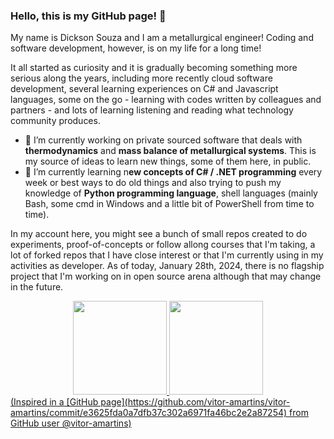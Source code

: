 ### Hello, this is my GitHub page! 👋

My name is Dickson Souza and I am a metallurgical engineer! Coding and software development, however, is on my life for a long time!

It all started as curiosity and it is gradually becoming something more serious along the years, including more recently cloud software development, several learning experiences on C# and Javascript languages, some on the go - learning with codes written by colleagues and partners - and lots of learning listening and reading what technology community produces.

- 🔭 I’m currently working on private sourced software that deals with **thermodynamics** and **mass balance of metallurgical systems**. This is my source of ideas to learn new things, some of them here, in public.
- 🌱 I’m currently learning n**ew concepts of C# / .NET programming** every week or best ways to do old things and also trying to push my knowledge of **Python programming language**, shell languages (mainly Bash, some cmd in Windows and a little bit of PowerShell from time to time).

In my account here, you might see a bunch of small repos created to do experiments, proof-of-concepts or follow allong courses that I'm taking, a lot of forked repos that I have close interest or that I'm currently using in my activities as developer. As of today, January 28th, 2024, there is no flagship project that I'm working on in open source arena although that may change in the future.

<div align="center">
  <a href="https://github.com/vitor-amartins">
  <img height="150em" src="https://github-readme-stats.vercel.app/api?username=disouzam&show_icons=true&theme=transparent&include_all_commits=true&count_private=true"/>
  <img height="150em" src="https://github-readme-stats.vercel.app/api/top-langs/?username=disouzam&layout=compact&langs_count=7&theme=transparent"/>
</div>
(Inspired in a [GitHub page](https://github.com/vitor-amartins/vitor-amartins/commit/e3625fda0a7dfb37c302a6971fa46bc2e2a87254) from GitHub user @vitor-amartins)

<!--
**disouzam/disouzam** is a ✨ _special_ ✨ repository because its `README.md` (this file) appears on your GitHub profile.

Here are some ideas to get you started:

- 🔭 I’m currently working on ...
- 🌱 I’m currently learning ...
- 👯 I’m looking to collaborate on ...
- 🤔 I’m looking for help with ...
- 💬 Ask me about ...
- 📫 How to reach me: ...
- 😄 Pronouns: ...
- ⚡ Fun fact: ...
-->
